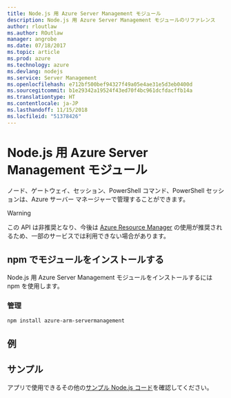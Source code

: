 ```yaml
---
title: Node.js 用 Azure Server Management モジュール
description: Node.js 用 Azure Server Management モジュールのリファレンス
author: rloutlaw
ms.author: ROutlaw
manager: angrobe
ms.date: 07/18/2017
ms.topic: article
ms.prod: azure
ms.technology: azure
ms.devlang: nodejs
ms.service: Server Management
ms.openlocfilehash: e712bf500bef94327f49a05e4ae31e5d3eb0400d
ms.sourcegitcommit: b1e29342a19524f43ed70f4bc961dcfdacffb14a
ms.translationtype: HT
ms.contentlocale: ja-JP
ms.lasthandoff: 11/15/2018
ms.locfileid: "51378426"
---
```

# <a name="azure-server-management-modules-for-nodejs"></a>Node.js 用 Azure Server Management モジュール

ノード、ゲートウェイ、セッション、PowerShell コマンド、PowerShell セッションは、Azure サーバー マネージャーで管理することができます。

> [!WARNING]
> この API は非推奨となり、今後は [Azure Resource Manager](/javascript/api/overview/azure/resources) の使用が推奨されるため、一部のサービスでは利用できない場合があります。

## <a name="install-the-module-with-npm"></a>npm でモジュールをインストールする

Node.js 用 Azure Server Management モジュールをインストールするには npm を使用します。

### <a name="management"></a>管理

```bash
npm install azure-arm-servermanagement
```

## <a name="example"></a>例

## <a name="samples"></a>サンプル

アプリで使用できるその他の[サンプル Node.js コード](https://azure.microsoft.com/resources/samples/?platform=nodejs)を確認してください。